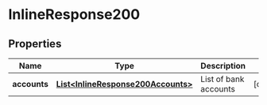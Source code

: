 
# InlineResponse200

## Properties
Name | Type | Description | Notes
------------ | ------------- | ------------- | -------------
**accounts** | [**List&lt;InlineResponse200Accounts&gt;**](InlineResponse200Accounts.md) | List of bank accounts |  [optional]



